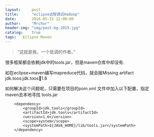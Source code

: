 ```yaml
---
layout:     post
title:      "eclipse远程调试Hadoop"
date:       2016-05-31 12:00:00
author:     "Mrchor"
header-img: "img/post-bg-2015.jpg"
catalog:	true
tags:	Eclipse Maven 
---
```


> “这就是我，一个低调的作者。”


很多框架都会依赖jdk中的tools.jar，但是maven仓库中却没有.

如在eclipse+maven编写mapreduce代码，就会报Missing artifact　jdk.toos:jdk.toos:jar:1.6

如何解决这个问题呢，只需要在项目的pom.xml 文件中加入以下配置，指定maven去本地寻找 tools.jar

	 	<dependency>
			<groupId>jdk.tools</groupId>
			<artifactId>jdk.tools</artifactId>
			<version>1.6</version>
			<scope>system</scope>
			<systemPath>${JAVA_HOME}/lib/tools.jar</systemPath>
		</dependency>